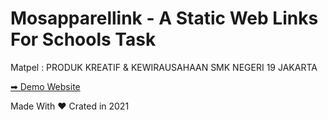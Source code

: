 # Mosapparellink - A Static Web Links For Schools Task

Matpel : PRODUK KREATIF & KEWIRAUSAHAAN SMK NEGERI 19 JAKARTA

[➡ Demo Website](https://riiraai.github.io/mosapparellink/)

Made With ❤
Crated in 2021
